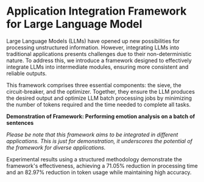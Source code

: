 # Application Integration Framework for Large Language Model
Large Language Models (LLMs) have opened up new possibilities for processing unstructured information. However, integrating LLMs into traditional applications presents challenges due to their non-deterministic nature. To address this, we introduce a framework designed to effectively integrate LLMs into intermediate modules, ensuring more consistent and reliable outputs.

This framework comprises three essential components: the sieve, the circuit-breaker, and the optimizer. Together, they ensure the LLM produces the desired output and optimize LLM batch processing jobs by minimizing the number of tokens required and the time needed to complete all tasks.

**Demonstration of Framework: Performing emotion analysis on a batch of sentences**

_Please be note that this framework aims to be integrated in different applications. This is just for demonstration, it underscores the potential of the framework for diverse applications._

Experimental results using a structured methodology demonstrate the framework's effectiveness, achieving a 71.05% reduction in processing time and an 82.97% reduction in token usage while maintaining high accuracy.
